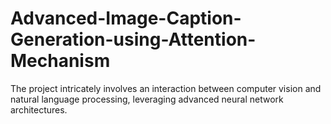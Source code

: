 # Advanced-Image-Caption-Generation-using-Attention-Mechanism
The project intricately involves an interaction between computer vision and natural language processing, leveraging advanced neural network architectures.
